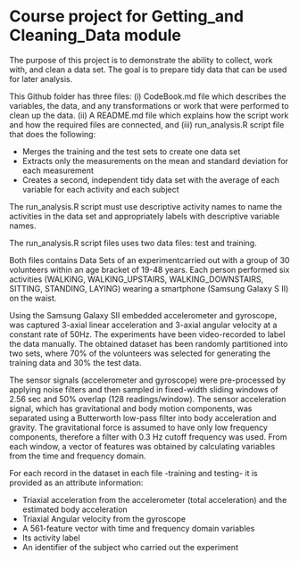 Course project for Getting_and Cleaning_Data module
=========================


The purpose of this project is to demonstrate the ability to collect, work with, and clean a data set. The goal is to prepare tidy data that can be used for later analysis. 

This Github folder has three files: (i) CodeBook.md file which describes the variables, the data, and any transformations or work that were performed to clean up the data. (ii) A README.md file which explains how the script work and how the required files are connected, and (iii) run_analysis.R script file that does the following: 


- Merges the training and the test sets to create one data set
- Extracts only the measurements on the mean and standard deviation for each measurement 
- Creates a second, independent tidy data set with the average of each variable for each activity and each subject  


The run_analysis.R script must use descriptive activity names to name the activities in the data set and 
appropriately labels with descriptive variable names.

The run_analysis.R script files uses two data files: test and training. 


Both files contains Data Sets of an experimentcarried out with a group of 30 volunteers within an age bracket of 19-48 years. Each person performed six activities (WALKING, WALKING_UPSTAIRS, WALKING_DOWNSTAIRS, SITTING, STANDING, LAYING) wearing a smartphone (Samsung Galaxy S II) on the waist. 

Using the Samsung Galaxy SII embedded accelerometer and gyroscope, was captured 3-axial linear acceleration and 3-axial angular velocity at a constant rate of 50Hz. The experiments have been video-recorded to label the data manually. The obtained dataset has been randomly partitioned into two sets, where 70% of the volunteers was selected for generating the training data and 30% the test data. 



The sensor signals (accelerometer and gyroscope) were pre-processed by applying noise filters and then sampled in fixed-width sliding windows of 2.56 sec and 50% overlap (128 readings/window). The sensor acceleration signal, which has gravitational and body motion components, was separated using a Butterworth low-pass filter into body acceleration and gravity. The gravitational force is assumed to have only low frequency components, therefore a filter with 0.3 Hz cutoff frequency was used. From each window, a vector of features was obtained by calculating variables from the time and frequency domain. 


For each record in the dataset in each file -training and testing- it is provided as an attribute information: 
- Triaxial acceleration from the accelerometer (total acceleration) and the estimated body acceleration
- Triaxial Angular velocity from the gyroscope
- A 561-feature vector with time and frequency domain variables
- Its activity label
- An identifier of the subject who carried out the experiment
